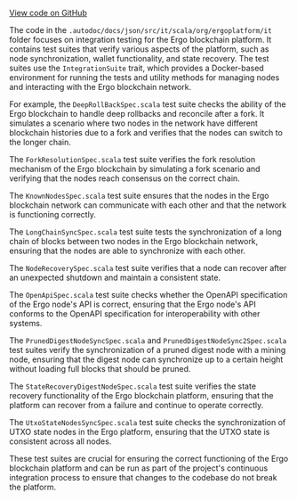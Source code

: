 [View code on GitHub](https://github.com/ergoplatform/ergo/.autodoc/docs/json/src/it/scala/org/ergoplatform/it)

The code in the `.autodoc/docs/json/src/it/scala/org/ergoplatform/it` folder focuses on integration testing for the Ergo blockchain platform. It contains test suites that verify various aspects of the platform, such as node synchronization, wallet functionality, and state recovery. The test suites use the `IntegrationSuite` trait, which provides a Docker-based environment for running the tests and utility methods for managing nodes and interacting with the Ergo blockchain network.

For example, the `DeepRollBackSpec.scala` test suite checks the ability of the Ergo blockchain to handle deep rollbacks and reconcile after a fork. It simulates a scenario where two nodes in the network have different blockchain histories due to a fork and verifies that the nodes can switch to the longer chain.

The `ForkResolutionSpec.scala` test suite verifies the fork resolution mechanism of the Ergo blockchain by simulating a fork scenario and verifying that the nodes reach consensus on the correct chain.

The `KnownNodesSpec.scala` test suite ensures that the nodes in the Ergo blockchain network can communicate with each other and that the network is functioning correctly.

The `LongChainSyncSpec.scala` test suite tests the synchronization of a long chain of blocks between two nodes in the Ergo blockchain network, ensuring that the nodes are able to synchronize with each other.

The `NodeRecoverySpec.scala` test suite verifies that a node can recover after an unexpected shutdown and maintain a consistent state.

The `OpenApiSpec.scala` test suite checks whether the OpenAPI specification of the Ergo node's API is correct, ensuring that the Ergo node's API conforms to the OpenAPI specification for interoperability with other systems.

The `PrunedDigestNodeSyncSpec.scala` and `PrunedDigestNodeSync2Spec.scala` test suites verify the synchronization of a pruned digest node with a mining node, ensuring that the digest node can synchronize up to a certain height without loading full blocks that should be pruned.

The `StateRecoveryDigestNodeSpec.scala` test suite verifies the state recovery functionality of the Ergo blockchain platform, ensuring that the platform can recover from a failure and continue to operate correctly.

The `UtxoStateNodesSyncSpec.scala` test suite checks the synchronization of UTXO state nodes in the Ergo platform, ensuring that the UTXO state is consistent across all nodes.

These test suites are crucial for ensuring the correct functioning of the Ergo blockchain platform and can be run as part of the project's continuous integration process to ensure that changes to the codebase do not break the platform.
